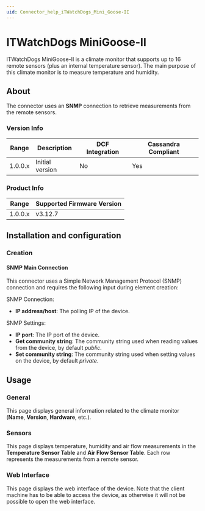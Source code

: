 ```yaml
---
uid: Connector_help_iTWatchDogs_Mini_Goose-II
---
```


# ITWatchDogs MiniGoose-II

ITWatchDogs MiniGoose-II is a climate monitor that supports up to 16 remote sensors (plus an internal temperature sensor). The main purpose of this climate monitor is to measure temperature and humidity.

## About

The connector uses an **SNMP** connection to retrieve measurements from the remote sensors.

### Version Info

| Range | Description | DCF Integration | Cassandra Compliant |
|------------------|-----------------|---------------------|-------------------------|
| 1.0.0.x          | Initial version | No                  | Yes                     |

### Product Info

| Range | Supported Firmware Version |
|------------------|-----------------------------|
| 1.0.0.x          | v3.12.7                     |

## Installation and configuration

### Creation

#### SNMP Main Connection

This connector uses a Simple Network Management Protocol (SNMP) connection and requires the following input during element creation:

SNMP Connection:

- **IP address/host**: The polling IP of the device.

SNMP Settings:

- **IP port**: The IP port of the device.
- **Get community string**: The community string used when reading values from the device, by default *public*.
- **Set community string**: The community string used when setting values on the device, by default *private*.

## Usage

### General

This page displays general information related to the climate monitor (**Name**, **Version**, **Hardware**, etc.).

### Sensors

This page displays temperature, humidity and air flow measurements in the **Temperature Sensor Table** and **Air Flow Sensor Table**. Each row represents the measurements from a remote sensor.

### Web Interface

This page displays the web interface of the device. Note that the client machine has to be able to access the device, as otherwise it will not be possible to open the web interface.

